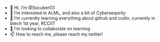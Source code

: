 - 👋 Hi, I’m @Sscuber03
- 👀 I’m interested in AI,ML, and also a bit of Cybersequrity
- 🌱 I’m currently learning everything about github and codin, currently in btech 1st year, RCCIIT
- 💞️ I’m looking to collaborate on learning
- 📫 How to reach me, please reach my twitter!

<!---
Sscuber03/Sscuber03 is a ✨ special ✨ repository because its `README.md` (this file) appears on your GitHub profile.
You can click the Preview link to take a look at your changes.
--->
